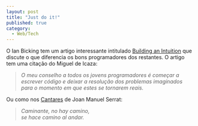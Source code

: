 ```yaml
---
layout: post
title: "Just do it!"
published: true
category:
  - Web/Tech
---
```

<p>O Ian Bicking tem um artigo interessante intitulado <a href="http://blog.colorstudy.com/ianb/weblog/2004/05/21.html#P106">Building an Intuition</a> que discute o que diferencia os bons programadores dos restantes. O artigo tem uma citação do Miguel de Icaza:</p>
<blockquote><cite>O meu conselho a todos os jovens programadores é começar a escrever código e deixar a resolução dos problemas imaginados para o momento em que estes se tornarem reais.</cite></blockquote>
Ou como nos <a href="http://www.jmserrat.com/letras/machado.html">Cantares</a> de Joan Manuel Serrat:
<blockquote><cite>Caminante, no hay camino,<br/>
se hace camino al andar.</cite></blockquote>

